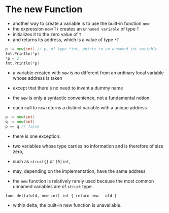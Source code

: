 # The new Function

- another way to create a variable is to use the built-in function `new`
- the expression `new(T)` creates an `unnamed variable` of type `T`
- initializes it to the zero value of `T`
- and returns its address, which is a value of type `*T`

```go
p := new(int) // p, of type *int, points to an unnamed int variable
fmt.Println(*p)
*p = 2
fmt.Println(*p)
```

- a variable created with `new` is no different from an ordinary local variable whose address is taken
- except that there's no need to invent a dummy name
- the `new` is only a syntactic convenience, not a fundamental notion.

- each call to `new` returns a distinct variable with a unique address
```go
p := new(int)
q := new(int)
p == q // false
```
- there is one exception:
- two variables whose type carries no information and is therefore of size zero,
- such as `struct{}` or `[0]int`,
- may, depending on the implementation, have the same address

- the `new` function is relatively rarely used because the most common unnamed variables are of `struct` type.

`func delta(old, new int) int { return new - old }`
-  within delta, the built-in new function is unavailable.
